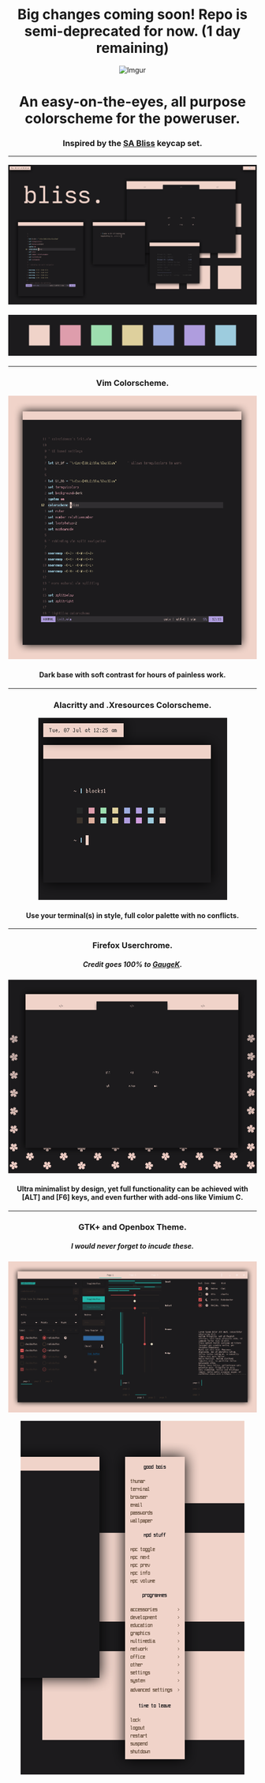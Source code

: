<h1 align="center">Big changes coming soon! Repo is semi-deprecated for now. (1 day remaining)</h1>

<p align="center"

![Imgur](https://i.imgur.com/7pRwvfc.png)

</p>

<h1 align="center">An easy-on-the-eyes, all purpose colorscheme for the poweruser.</h1>
<h3 align="center">Inspired by the <a href="https://dixiemech.com/sabliss">SA Bliss</a> keycap set.

***


![img](scrots/desktop.png)

![img](scrots/colorpallete.png)


***

<h3 align="center">Vim Colorscheme.</h3>

<p align="center"

![img](scrots/neovim.png)

</p>

<h4 align=center>Dark base with soft contrast for hours of painless work.</h4>

***

<h3 align="center">Alacritty and .Xresources Colorscheme.</h3>

<p align="center"

![img](scrots/alacritty.png)

</p>

<h4 align="center">Use your terminal(s) in style, full color palette with no conflicts.</h4>

***

<h3 align="center">Firefox Userchrome.</h3>
<h5 align="center">Credit goes 100% to <a href="https://github.com/GaugeK/polka">GaugeK</a>.</h5>

<p align="center"

![img](scrots/firefox.png)

</p>

<h4 align="center">Ultra minimalist by design, yet full functionality can be achieved with [ALT] and [F6] keys, and even further with add-ons like Vimium C.</h4>

***

<h3 align="center">GTK+ and Openbox Theme.</h3>
<h5 align="center">I would never forget to incude these.</a></h5>

![img](scrots/gtk.png)

<p align="center"

![img](scrots/openbox.png)

</p>

